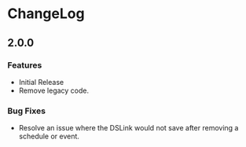 # ChangeLog

## 2.0.0

### Features
* Initial Release
* Remove legacy code.

### Bug Fixes
* Resolve an issue where the DSLink would not save after removing a schedule or event.